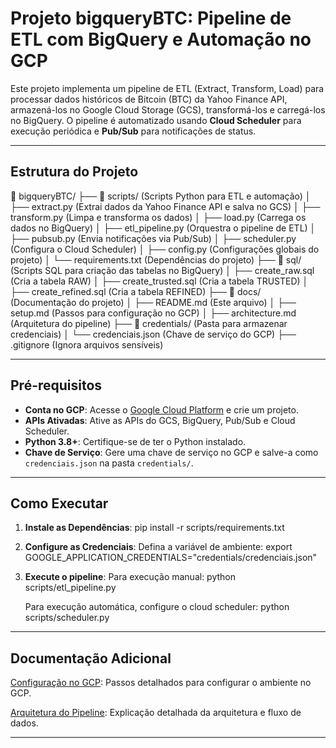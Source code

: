 # Projeto bigqueryBTC: Pipeline de ETL com BigQuery e Automação no GCP

Este projeto implementa um pipeline de ETL (Extract, Transform, Load) para processar dados históricos de Bitcoin (BTC) da Yahoo Finance API, armazená-los no Google Cloud Storage (GCS), transformá-los e carregá-los no BigQuery. O pipeline é automatizado usando **Cloud Scheduler** para execução periódica e **Pub/Sub** para notificações de status.

---

## Estrutura do Projeto

📂 bigqueryBTC/
├── 📂 scripts/ (Scripts Python para ETL e automação)
│ ├── extract.py (Extrai dados da Yahoo Finance API e salva no GCS)
│ ├── transform.py (Limpa e transforma os dados)
│ ├── load.py (Carrega os dados no BigQuery)
│ ├── etl_pipeline.py (Orquestra o pipeline de ETL)
│ ├── pubsub.py (Envia notificações via Pub/Sub)
│ ├── scheduler.py (Configura o Cloud Scheduler)
│ ├── config.py (Configurações globais do projeto)
│ └── requirements.txt (Dependências do projeto)
├── 📂 sql/ (Scripts SQL para criação das tabelas no BigQuery)
│ ├── create_raw.sql (Cria a tabela RAW)
│ ├── create_trusted.sql (Cria a tabela TRUSTED)
│ ├── create_refined.sql (Cria a tabela REFINED)
├── 📂 docs/ (Documentação do projeto)
│ ├── README.md (Este arquivo)
│ ├── setup.md (Passos para configuração no GCP)
│ ├── architecture.md (Arquitetura do pipeline)
├── 📂 credentials/ (Pasta para armazenar credenciais)
│ └── credenciais.json (Chave de serviço do GCP)
├── .gitignore (Ignora arquivos sensíveis)


---

## Pré-requisitos

- **Conta no GCP**: Acesse o [Google Cloud Platform](https://cloud.google.com/) e crie um projeto.
- **APIs Ativadas**: Ative as APIs do GCS, BigQuery, Pub/Sub e Cloud Scheduler.
- **Python 3.8+**: Certifique-se de ter o Python instalado.
- **Chave de Serviço**: Gere uma chave de serviço no GCP e salve-a como `credenciais.json` na pasta `credentials/`.

---

## Como Executar

1. **Instale as Dependências**:
   pip install -r scripts/requirements.txt

2. **Configure as Credenciais**:
   Defina a variável de ambiente:
      export GOOGLE_APPLICATION_CREDENTIALS="credentials/credenciais.json"

3. **Execute o pipeline**:
   Para execução manual:
      python scripts/etl_pipeline.py

   Para execução automática, configure o cloud scheduler:
      python scripts/scheduler.py

---

## Documentação Adicional
[Configuração no GCP](setup.md): Passos detalhados para configurar o ambiente no GCP.

[Arquitetura do Pipeline](architecture.md): Explicação detalhada da arquitetura e fluxo de dados.

---